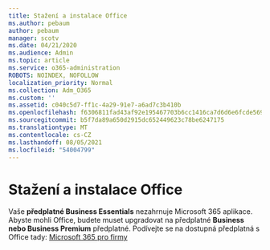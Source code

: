 ```yaml
---
title: Stažení a instalace Office
ms.author: pebaum
author: pebaum
manager: scotv
ms.date: 04/21/2020
ms.audience: Admin
ms.topic: article
ms.service: o365-administration
ROBOTS: NOINDEX, NOFOLLOW
localization_priority: Normal
ms.collection: Adm_O365
ms.custom: ''
ms.assetid: c040c5d7-ff1c-4a29-91e7-a6ad7c3b410b
ms.openlocfilehash: f6306811fad43af92e195467703b6cc1416ca7d6d6e6fcde56901e895f8c8239
ms.sourcegitcommit: b5f7da89a650d2915dc652449623c78be6247175
ms.translationtype: MT
ms.contentlocale: cs-CZ
ms.lasthandoff: 08/05/2021
ms.locfileid: "54004799"
---
```

# <a name="download-and-install-office"></a>Stažení a instalace Office

Vaše **předplatné Business Essentials** nezahrnuje Microsoft 365 aplikace. Abyste mohli Office, budete muset upgradovat na předplatné **Business** **nebo Business Premium** předplatné. Podívejte se na dostupná předplatná s Office tady: [Microsoft 365 pro firmy](https://products.office.com/compare-all-microsoft-office-products?tab=2)
  

